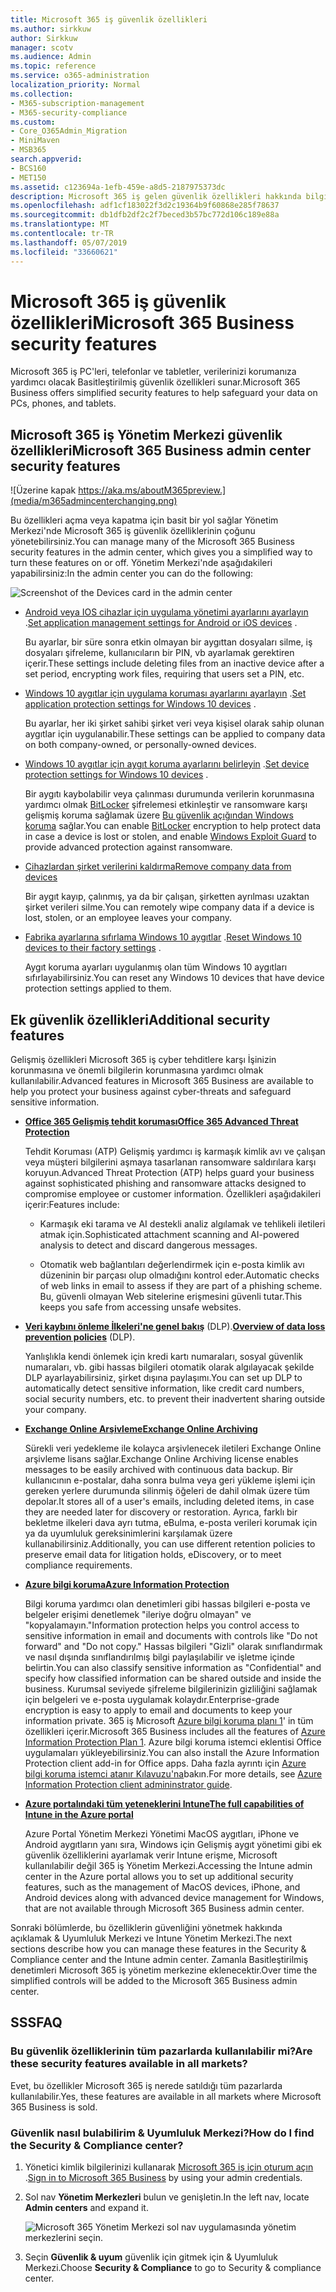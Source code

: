 ```yaml
---
title: Microsoft 365 iş güvenlik özellikleri
ms.author: sirkkuw
author: Sirkkuw
manager: scotv
ms.audience: Admin
ms.topic: reference
ms.service: o365-administration
localization_priority: Normal
ms.collection:
- M365-subscription-management
- M365-security-compliance
ms.custom:
- Core_O365Admin_Migration
- MiniMaven
- MSB365
search.appverid:
- BCS160
- MET150
ms.assetid: c123694a-1efb-459e-a8d5-2187975373dc
description: Microsoft 365 iş gelen güvenlik özellikleri hakkında bilgi edinin.
ms.openlocfilehash: adf1cf183022f3d2c19364b9f60868e285f78637
ms.sourcegitcommit: db1dfb2df2c2f7beced3b57bc772d106c189e88a
ms.translationtype: MT
ms.contentlocale: tr-TR
ms.lasthandoff: 05/07/2019
ms.locfileid: "33660621"
---
```

# <a name="microsoft-365-business-security-features"></a><span data-ttu-id="9eaa8-103">Microsoft 365 iş güvenlik özellikleri</span><span class="sxs-lookup"><span data-stu-id="9eaa8-103">Microsoft 365 Business security features</span></span>

<span data-ttu-id="9eaa8-104">Microsoft 365 iş PC'leri, telefonlar ve tabletler, verilerinizi korumanıza yardımcı olacak Basitleştirilmiş güvenlik özellikleri sunar.</span><span class="sxs-lookup"><span data-stu-id="9eaa8-104">Microsoft 365 Business offers simplified security features to help safeguard your data on PCs, phones, and tablets.</span></span>
    
## <a name="microsoft-365-business-admin-center-security-features"></a><span data-ttu-id="9eaa8-105">Microsoft 365 iş Yönetim Merkezi güvenlik özellikleri</span><span class="sxs-lookup"><span data-stu-id="9eaa8-105">Microsoft 365 Business admin center security features</span></span>

![Üzerine kapak https://aka.ms/aboutM365preview.](media/m365admincenterchanging.png)

<span data-ttu-id="9eaa8-107">Bu özellikleri açma veya kapatma için basit bir yol sağlar Yönetim Merkezi'nde Microsoft 365 iş güvenlik özelliklerinin çoğunu yönetebilirsiniz.</span><span class="sxs-lookup"><span data-stu-id="9eaa8-107">You can manage many of the Microsoft 365 Business security features in the admin center, which gives you a simplified way to turn these features on or off.</span></span> <span data-ttu-id="9eaa8-108">Yönetim Merkezi'nde aşağıdakileri yapabilirsiniz:</span><span class="sxs-lookup"><span data-stu-id="9eaa8-108">In the admin center you can do the following:</span></span>
  
![Screenshot of the Devices card in the admin center](media/9982e784-dbf9-4a76-a159-bb3e2e5aa23f.png)
  
- <span data-ttu-id="9eaa8-110">[Android veya IOS cihazlar için uygulama yönetimi ayarlarını ayarlayın](app-protection-settings-for-android-and-ios.md) .</span><span class="sxs-lookup"><span data-stu-id="9eaa8-110">[Set application management settings for Android or iOS devices](app-protection-settings-for-android-and-ios.md) .</span></span> 
    
    <span data-ttu-id="9eaa8-111">Bu ayarlar, bir süre sonra etkin olmayan bir aygıttan dosyaları silme, iş dosyaları şifreleme, kullanıcıların bir PIN, vb ayarlamak gerektiren içerir.</span><span class="sxs-lookup"><span data-stu-id="9eaa8-111">These settings include deleting files from an inactive device after a set period, encrypting work files, requiring that users set a PIN, etc.</span></span>
    
- <span data-ttu-id="9eaa8-112">[Windows 10 aygıtlar için uygulama koruması ayarlarını ayarlayın](protection-settings-for-windows-10-devices.md) .</span><span class="sxs-lookup"><span data-stu-id="9eaa8-112">[Set application protection settings for Windows 10 devices](protection-settings-for-windows-10-devices.md) .</span></span> 
    
    <span data-ttu-id="9eaa8-113">Bu ayarlar, her iki şirket sahibi şirket veri veya kişisel olarak sahip olunan aygıtlar için uygulanabilir.</span><span class="sxs-lookup"><span data-stu-id="9eaa8-113">These settings can be applied to company data on both company-owned, or personally-owned devices.</span></span>
    
- <span data-ttu-id="9eaa8-114">[Windows 10 aygıtlar için aygıt koruma ayarlarını belirleyin](protection-settings-for-windows-10-pcs.md) .</span><span class="sxs-lookup"><span data-stu-id="9eaa8-114">[Set device protection settings for Windows 10 devices](protection-settings-for-windows-10-pcs.md) .</span></span> 
    
    <span data-ttu-id="9eaa8-115">Bir aygıtı kaybolabilir veya çalınması durumunda verilerin korunmasına yardımcı olmak [BitLocker](https://go.microsoft.com/fwlink/p/?linkid=871405) şifrelemesi etkinleştir ve ransomware karşı gelişmiş koruma sağlamak üzere [Bu güvenlik açığından Windows koruma](https://go.microsoft.com/fwlink/p/?linkid=871404) sağlar.</span><span class="sxs-lookup"><span data-stu-id="9eaa8-115">You can enable [BitLocker](https://go.microsoft.com/fwlink/p/?linkid=871405) encryption to help protect data in case a device is lost or stolen, and enable [Windows Exploit Guard](https://go.microsoft.com/fwlink/p/?linkid=871404) to provide advanced protection against ransomware.</span></span> 
    
- [<span data-ttu-id="9eaa8-116">Cihazlardan şirket verilerini kaldırma</span><span class="sxs-lookup"><span data-stu-id="9eaa8-116">Remove company data from devices</span></span>](remove-company-data.md)
    
    <span data-ttu-id="9eaa8-117">Bir aygıt kayıp, çalınmış, ya da bir çalışan, şirketten ayrılması uzaktan şirket verileri silme.</span><span class="sxs-lookup"><span data-stu-id="9eaa8-117">You can remotely wipe company data if a device is lost, stolen, or an employee leaves your company.</span></span>
    
- <span data-ttu-id="9eaa8-118">[Fabrika ayarlarına sıfırlama Windows 10 aygıtlar](reset-devices-to-factory-settings.md) .</span><span class="sxs-lookup"><span data-stu-id="9eaa8-118">[Reset Windows 10 devices to their factory settings](reset-devices-to-factory-settings.md) .</span></span> 
    
    <span data-ttu-id="9eaa8-119">Aygıt koruma ayarları uygulanmış olan tüm Windows 10 aygıtları sıfırlayabilirsiniz.</span><span class="sxs-lookup"><span data-stu-id="9eaa8-119">You can reset any Windows 10 devices that have device protection settings applied to them.</span></span>
    
## <a name="additional-security-features"></a><span data-ttu-id="9eaa8-120">Ek güvenlik özellikleri</span><span class="sxs-lookup"><span data-stu-id="9eaa8-120">Additional security features</span></span> 

<span data-ttu-id="9eaa8-121">Gelişmiş özellikleri Microsoft 365 iş cyber tehditlere karşı İşinizin korunmasına ve önemli bilgilerin korunmasına yardımcı olmak kullanılabilir.</span><span class="sxs-lookup"><span data-stu-id="9eaa8-121">Advanced features in Microsoft 365 Business are available to help you protect your business against cyber-threats and safeguard sensitive information.</span></span>
  
- <span data-ttu-id="9eaa8-122">**[Office 365 Gelişmiş tehdit koruması](https://support.office.com/article/e100fe7c-f2a1-4b7d-9e08-622330b83653)**</span><span class="sxs-lookup"><span data-stu-id="9eaa8-122">**[Office 365 Advanced Threat Protection](https://support.office.com/article/e100fe7c-f2a1-4b7d-9e08-622330b83653)**</span></span>
    
    <span data-ttu-id="9eaa8-123">Tehdit Koruması (ATP) Gelişmiş yardımcı iş karmaşık kimlik avı ve çalışan veya müşteri bilgilerini aşmaya tasarlanan ransomware saldırılara karşı koruyun.</span><span class="sxs-lookup"><span data-stu-id="9eaa8-123">Advanced Threat Protection (ATP) helps guard your business against sophisticated phishing and ransomware attacks designed to compromise employee or customer information.</span></span> <span data-ttu-id="9eaa8-124">Özellikleri aşağıdakileri içerir:</span><span class="sxs-lookup"><span data-stu-id="9eaa8-124">Features include:</span></span>
    
  - <span data-ttu-id="9eaa8-125">Karmaşık eki tarama ve AI destekli analiz algılamak ve tehlikeli iletileri atmak için.</span><span class="sxs-lookup"><span data-stu-id="9eaa8-125">Sophisticated attachment scanning and AI-powered analysis to detect and discard dangerous messages.</span></span>
    
  - <span data-ttu-id="9eaa8-126">Otomatik web bağlantıları değerlendirmek için e-posta kimlik avı düzeninin bir parçası olup olmadığını kontrol eder.</span><span class="sxs-lookup"><span data-stu-id="9eaa8-126">Automatic checks of web links in email to assess if they are part of a phishing scheme.</span></span> <span data-ttu-id="9eaa8-127">Bu, güvenli olmayan Web sitelerine erişmesini güvenli tutar.</span><span class="sxs-lookup"><span data-stu-id="9eaa8-127">This keeps you safe from accessing unsafe websites.</span></span>
    
- <span data-ttu-id="9eaa8-128">**[Veri kaybını önleme İlkeleri'ne genel bakış](https://support.office.com/article/1966b2a7-d1e2-4d92-ab61-42efbb137f5e)** (DLP).</span><span class="sxs-lookup"><span data-stu-id="9eaa8-128">**[Overview of data loss prevention policies](https://support.office.com/article/1966b2a7-d1e2-4d92-ab61-42efbb137f5e)** (DLP).</span></span> 
    
    <span data-ttu-id="9eaa8-129">Yanlışlıkla kendi önlemek için kredi kartı numaraları, sosyal güvenlik numaraları, vb. gibi hassas bilgileri otomatik olarak algılayacak şekilde DLP ayarlayabilirsiniz, şirket dışına paylaşımı.</span><span class="sxs-lookup"><span data-stu-id="9eaa8-129">You can set up DLP to automatically detect sensitive information, like credit card numbers, social security numbers, etc. to prevent their inadvertent sharing outside your company.</span></span>
    
- <span data-ttu-id="9eaa8-130">**[Exchange Online Arşivleme](https://products.office.com/exchange/microsoft-exchange-online-archiving-email)**</span><span class="sxs-lookup"><span data-stu-id="9eaa8-130">**[Exchange Online Archiving](https://products.office.com/exchange/microsoft-exchange-online-archiving-email)**</span></span>
    
    <span data-ttu-id="9eaa8-131">Sürekli veri yedekleme ile kolayca arşivlenecek iletileri Exchange Online arşivleme lisans sağlar.</span><span class="sxs-lookup"><span data-stu-id="9eaa8-131">Exchange Online Archiving license enables messages to be easily archived with continuous data backup.</span></span> <span data-ttu-id="9eaa8-132">Bir kullanıcının e-postalar, daha sonra bulma veya geri yükleme işlemi için gereken yerlere durumunda silinmiş öğeleri de dahil olmak üzere tüm depolar.</span><span class="sxs-lookup"><span data-stu-id="9eaa8-132">It stores all of a user's emails, including deleted items, in case they are needed later for discovery or restoration.</span></span> <span data-ttu-id="9eaa8-133">Ayrıca, farklı bir bekletme ilkeleri dava ayrı tutma, eBulma, e-posta verileri korumak için ya da uyumluluk gereksinimlerini karşılamak üzere kullanabilirsiniz.</span><span class="sxs-lookup"><span data-stu-id="9eaa8-133">Additionally, you can use different retention policies to preserve email data for litigation holds, eDiscovery, or to meet compliance requirements.</span></span>
    
- <span data-ttu-id="9eaa8-134">**[Azure bilgi koruma](https://go.microsoft.com/fwlink/p/?linkid=871406)**</span><span class="sxs-lookup"><span data-stu-id="9eaa8-134">**[Azure Information Protection](https://go.microsoft.com/fwlink/p/?linkid=871406)**</span></span>
    
    <span data-ttu-id="9eaa8-135">Bilgi koruma yardımcı olan denetimleri gibi hassas bilgileri e-posta ve belgeler erişimi denetlemek "ileriye doğru olmayan" ve "kopyalamayın."</span><span class="sxs-lookup"><span data-stu-id="9eaa8-135">Information protection helps you control access to sensitive information in email and documents with controls like "Do not forward" and "Do not copy."</span></span> <span data-ttu-id="9eaa8-136">Hassas bilgileri "Gizli" olarak sınıflandırmak ve nasıl dışında sınıflandırılmış bilgi paylaşılabilir ve işletme içinde belirtin.</span><span class="sxs-lookup"><span data-stu-id="9eaa8-136">You can also classify sensitive information as "Confidential" and specify how classified information can be shared outside and inside the business.</span></span> <span data-ttu-id="9eaa8-137">Kurumsal seviyede şifreleme bilgilerinizin gizliliğini sağlamak için belgeleri ve e-posta uygulamak kolaydır.</span><span class="sxs-lookup"><span data-stu-id="9eaa8-137">Enterprise-grade encryption is easy to apply to email and documents to keep your information private.</span></span> <span data-ttu-id="9eaa8-138">365 iş Microsoft [Azure bilgi koruma planı 1](https://go.microsoft.com/fwlink/p/?linkid=871407)' in tüm özellikleri içerir.</span><span class="sxs-lookup"><span data-stu-id="9eaa8-138">Microsoft 365 Business includes all the features of [Azure Information Protection Plan 1](https://go.microsoft.com/fwlink/p/?linkid=871407).</span></span> <span data-ttu-id="9eaa8-139">Azure bilgi koruma istemci eklentisi Office uygulamaları yükleyebilirsiniz.</span><span class="sxs-lookup"><span data-stu-id="9eaa8-139">You can also install the Azure Information Protection client add-in for Office apps.</span></span> <span data-ttu-id="9eaa8-140">Daha fazla ayrıntı için [Azure bilgi koruma istemci atanır Kılavuzu'na](https://docs.microsoft.com/azure/information-protection/rms-client/client-admin-guide)bakın.</span><span class="sxs-lookup"><span data-stu-id="9eaa8-140">For more details, see [Azure Information Protection client admininstrator guide](https://docs.microsoft.com/azure/information-protection/rms-client/client-admin-guide).</span></span>
    
- <span data-ttu-id="9eaa8-141">**[Azure portalındaki tüm yeteneklerini Intune](https://go.microsoft.com/fwlink/p/?linkid=871403)**</span><span class="sxs-lookup"><span data-stu-id="9eaa8-141">**[The full capabilities of Intune in the Azure portal](https://go.microsoft.com/fwlink/p/?linkid=871403)**</span></span>
    
    <span data-ttu-id="9eaa8-142">Azure Portal Yönetim Merkezi Yönetimi MacOS aygıtları, iPhone ve Android aygıtların yanı sıra, Windows için Gelişmiş aygıt yönetimi gibi ek güvenlik özelliklerini ayarlamak verir Intune erişme, Microsoft kullanılabilir değil 365 iş Yönetim Merkezi.</span><span class="sxs-lookup"><span data-stu-id="9eaa8-142">Accessing the Intune admin center in the Azure portal allows you to set up additional security features, such as the management of MacOS devices, iPhone, and Android devices along with advanced device management for Windows, that are not available through Microsoft 365 Business admin center.</span></span>
    
<span data-ttu-id="9eaa8-143">Sonraki bölümlerde, bu özelliklerin güvenliğini yönetmek hakkında açıklamak &amp; Uyumluluk Merkezi ve Intune Yönetim Merkezi.</span><span class="sxs-lookup"><span data-stu-id="9eaa8-143">The next sections describe how you can manage these features in the Security &amp; Compliance center and the Intune admin center.</span></span> <span data-ttu-id="9eaa8-144">Zamanla Basitleştirilmiş denetimleri Microsoft 365 iş yönetim merkezine eklenecektir.</span><span class="sxs-lookup"><span data-stu-id="9eaa8-144">Over time the simplified controls will be added to the Microsoft 365 Business admin center.</span></span>
  
    
## <a name="faq"></a><span data-ttu-id="9eaa8-145">SSS</span><span class="sxs-lookup"><span data-stu-id="9eaa8-145">FAQ</span></span>

 ### <a name="are-these-security-features-available-in-all-markets"></a><span data-ttu-id="9eaa8-146">Bu güvenlik özelliklerinin tüm pazarlarda kullanılabilir mi?</span><span class="sxs-lookup"><span data-stu-id="9eaa8-146">Are these security features available in all markets?</span></span>
  
<span data-ttu-id="9eaa8-147">Evet, bu özellikler Microsoft 365 iş nerede satıldığı tüm pazarlarda kullanılabilir.</span><span class="sxs-lookup"><span data-stu-id="9eaa8-147">Yes, these features are available in all markets where Microsoft 365 Business is sold.</span></span>
  
### <a name="how-do-i-find-the-security-amp-compliance-center"></a><span data-ttu-id="9eaa8-148">Güvenlik nasıl bulabilirim &amp; Uyumluluk Merkezi?</span><span class="sxs-lookup"><span data-stu-id="9eaa8-148">How do I find the Security &amp; Compliance center?</span></span>
  
1. <span data-ttu-id="9eaa8-149">Yönetici kimlik bilgilerinizi kullanarak [Microsoft 365 iş için oturum açın](https://portal.microsoft.com/) .</span><span class="sxs-lookup"><span data-stu-id="9eaa8-149">[Sign in to Microsoft 365 Business](https://portal.microsoft.com/) by using your admin credentials.</span></span> 
    
2. <span data-ttu-id="9eaa8-150">Sol nav **Yönetim Merkezleri** bulun ve genişletin.</span><span class="sxs-lookup"><span data-stu-id="9eaa8-150">In the left nav, locate **Admin centers** and expand it.</span></span> 
    
    ![Microsoft 365 Yönetim Merkezi sol nav uygulamasında yönetim merkezlerini seçin.](media/fa4484f8-c637-45fd-a7bd-bdb3abfd6c03.png)
  
3. <span data-ttu-id="9eaa8-152">Seçin **Güvenlik &amp; uyum** güvenlik için gitmek için &amp; Uyumluluk Merkezi.</span><span class="sxs-lookup"><span data-stu-id="9eaa8-152">Choose **Security &amp; Compliance** to go to Security &amp; compliance center.</span></span>